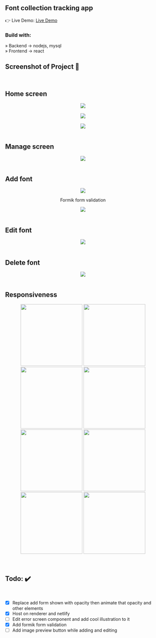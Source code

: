 <div align='center'><img style="width:20%"></div>

<h2>Font collection tracking app</h2>

👉 Live Demo: <a href='https://www.fontcollection.org'>Live Demo</a>

<h3>Build with:</h3>

» Backend -> nodejs, mysql <br>
» Frontend -> react

<h2>Screenshot of Project 📸</h2>
<br>

## Home screen 

<div align='center'>

<img src="https://github.com/Ptopic/Font-collection/assets/45322112/802e72af-021b-4f3b-b38d-cbaa49497ee2">

</div>

<br>

<div align='center'>

<img src="https://github.com/Ptopic/Font-collection/assets/45322112/85a2b264-d828-4879-86b6-bb90b3e846aa">

</div>

<br>

<div align='center'>

<img src="https://github.com/Ptopic/Font-collection/assets/45322112/75ba6781-fa13-4992-afc7-b1a1795975eb">

</div>

<br>

## Manage screen 

<div align='center'>

<img src="https://github.com/Ptopic/Font-collection/assets/45322112/eb128d20-69d9-408d-a9d6-0329e7a398b0">

</div>

<br>

## Add font

<div align='center'>

<img src="https://github.com/Ptopic/Font-collection/assets/45322112/1bb139d3-342c-442e-8d75-37c77460a1ec">

Formik form validation 

<img src="https://github.com/Ptopic/Font-collection/assets/45322112/7ea6ab2f-db90-4cbc-b809-155989e4ba21">
 
</div>

<br>

## Edit font

<div align='center'>

<img src="https://github.com/Ptopic/Font-collection/assets/45322112/ccd65ea4-119b-4085-bdb6-6e05dbd8e722">

</div>

<br>

## Delete font

<div align='center'>

<img src="https://github.com/Ptopic/Font-collection/assets/45322112/e2917e63-98cb-4035-8524-94aed3a8f32c">

</div>

<br>

## Responsiveness

<div align='center'>
 
<img src="https://github.com/Ptopic/Font-collection/assets/45322112/62cb0c28-e75b-4316-9056-c510c8114557" width=200>
<img src="https://github.com/Ptopic/Font-collection/assets/45322112/5910c1c6-4879-4a90-99a5-1cb5318f3ed9" width=200>
<img src="https://github.com/Ptopic/Font-collection/assets/45322112/98e043a1-0ec0-4479-9ae2-9322366aabf3" width=200>
<img src="https://github.com/Ptopic/Font-collection/assets/45322112/4bf18d00-0274-48ff-bdf7-c278bfbd0c20" width=200>
<img src="https://github.com/Ptopic/Font-collection/assets/45322112/0080d1ba-e9d8-4c42-b1dc-140a1198926b" width=200>
<img src="https://github.com/Ptopic/Font-collection/assets/45322112/884ad9b6-8528-4d76-a385-745ab9bb3ccf" width=200>
<img src="https://github.com/Ptopic/Font-collection/assets/45322112/c43e4eca-ecb2-4dcf-a80a-0244c35a61d1" width=200>
<img src="https://github.com/Ptopic/Font-collection/assets/45322112/aebc42ca-87c5-4688-a5e5-989b8402961c" width=200>

</div>

<br>

<br>

<h2>Todo: ✔️</h2>
<br>

- [x] Replace add form shown with opacity then animate that opacity and other elements
- [x] Host on renderer and netlify
- [ ] Edit error screen component and add cool illustration to it
- [x] Add formik form validation
- [ ] Add image preview button while adding and editing
 
<br>
